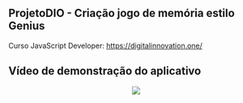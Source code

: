 ## ProjetoDIO - Criação jogo de memória estilo Genius
Curso JavaScript Developer: https://digitalinnovation.one/

## Vídeo de demonstração do aplicativo

<p align="center">
   <img src="https://github.com/camila-github/projeto-javascript-dio-jogo-genius/blob/main/docs/video.gif"/>
</p>
